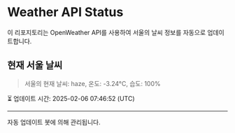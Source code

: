 
# Weather API Status

이 리포지토리는 OpenWeather API를 사용하여 서울의 날씨 정보를 자동으로 업데이트합니다.

## 현재 서울 날씨
> 서울의 현재 날씨: haze, 온도: -3.24°C, 습도: 100%

⏳ 업데이트 시간: 2025-02-06 07:46:52 (UTC)

---
자동 업데이트 봇에 의해 관리됩니다.

